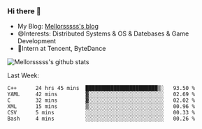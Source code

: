 ### Hi there 👋

- My Blog: [Mellorsssss's blog](https://mellorsssss.com/)
- 😄Interests: Distributed Systems & OS & Datebases & Game Development
- 🤔Intern at Tencent, ByteDance


![Mellorsssss's github stats](https://github-readme-stats.vercel.app/api?username=Mellorsssss&show_icons=true&theme=radical)

<!-- ![Top Langs](https://github-readme-stats.vercel.app/api/top-langs/?username=anuraghazra&hide=javascript,html,typescript,css,glsl) -->

<!--
**Mellorsssss/Mellorsssss** is a ✨ _special_ ✨ repository because its `README.md` (this file) appears on your GitHub profile.

Here are some ideas to get you started:

- 🔭 I’m currently working on ...
- 🌱 I’m currently learning ...
- 👯 I’m looking to collaborate on ...
- 🤔 I’m looking for help with ...
- 💬 Ask me about ...
- 📫 How to reach me: ...
- 😄 Pronouns: ...
- ⚡ Fun fact: ...
-->

Last Week:
<!--START_SECTION:waka-->

```text
C++      24 hrs 45 mins  ███████████████████████▒░   93.50 %
YAML     42 mins         ▓░░░░░░░░░░░░░░░░░░░░░░░░   02.69 %
C        32 mins         ▓░░░░░░░░░░░░░░░░░░░░░░░░   02.02 %
XML      15 mins         ▒░░░░░░░░░░░░░░░░░░░░░░░░   00.96 %
CSV      5 mins          ░░░░░░░░░░░░░░░░░░░░░░░░░   00.33 %
Bash     4 mins          ░░░░░░░░░░░░░░░░░░░░░░░░░   00.26 %
```

<!--END_SECTION:waka-->
